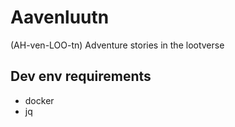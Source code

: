 # Aavenluutn
(AH-ven-LOO-tn)
Adventure stories in the lootverse

## Dev env requirements

* docker
* jq
